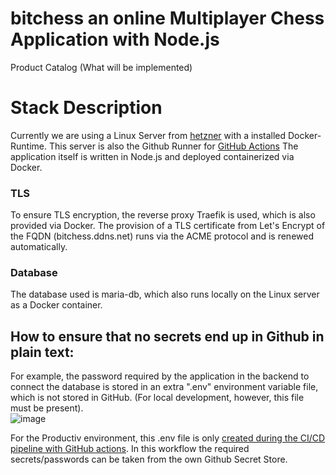 # bitchess an online Multiplayer Chess Application with Node.js
Product Catalog (What will be implemented)

# Stack Description
Currently we are using a Linux Server from [hetzner](https://www.hetzner.com/) with a installed Docker-Runtime.
This server is also the Github Runner for [GitHub Actions](https://github.com/tomisboy/bitchess/blob/main/.github/README.MD)
The application itself is written in Node.js and deployed containerized via Docker.

### TLS 
To ensure TLS encryption, the reverse proxy Traefik is used, which is also provided via Docker.
The provision of a TLS certificate from Let's Encrypt of the FQDN (bitchess.ddns.net) runs via the ACME protocol and is renewed automatically. 

### Database
The database used is maria-db, which also runs locally on the Linux server as a Docker container.


## How to ensure that no secrets end up in Github in plain text:
For example, the password required by the application in the backend to connect the database is stored in an extra ".env" environment variable file, which is not stored in GitHub. (For local development, however, this file must be present).  <br>
![image](https://user-images.githubusercontent.com/15163807/159121449-25443351-be38-4dd3-8374-318fee16ff3a.png)

For the Productiv environment, this .env file is only [created during the CI/CD pipeline with GitHub actions](https://github.com/tomisboy/bitchess/blob/d96dbe0b545392f3c139bce8dd209dd35f66bcc0/.github/workflows/North-Stream2.yaml#L26). In this workflow the required secrets/passwords can be taken from the own Github Secret Store. 
